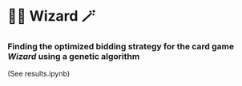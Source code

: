 # **🧙‍♂️ Wizard 🪄**
### Finding the optimized bidding strategy for the card game *Wizard* using a genetic algorithm
(See results.ipynb)